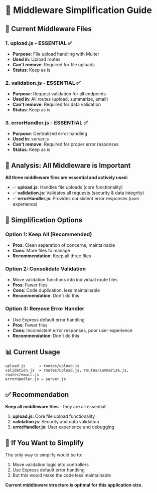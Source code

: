 # 🔧 Middleware Simplification Guide

## 📁 Current Middleware Files

### 1. **upload.js** - ESSENTIAL ✅
- **Purpose**: File upload handling with Multer
- **Used in**: Upload routes
- **Can't remove**: Required for file uploads
- **Status**: Keep as is

### 2. **validation.js** - ESSENTIAL ✅
- **Purpose**: Request validation for all endpoints
- **Used in**: All routes (upload, summarize, email)
- **Can't remove**: Required for data validation
- **Status**: Keep as is

### 3. **errorHandler.js** - ESSENTIAL ✅
- **Purpose**: Centralized error handling
- **Used in**: server.js
- **Can't remove**: Required for proper error responses
- **Status**: Keep as is

## 🎯 Analysis: All Middleware is Important

**All three middleware files are essential and actively used:**

- ✅ **upload.js**: Handles file uploads (core functionality)
- ✅ **validation.js**: Validates all requests (security & data integrity)
- ✅ **errorHandler.js**: Provides consistent error responses (user experience)

## 🔄 Simplification Options

### Option 1: Keep All (Recommended)
- **Pros**: Clean separation of concerns, maintainable
- **Cons**: More files to manage
- **Recommendation**: Keep all three files

### Option 2: Consolidate Validation
- Move validation functions into individual route files
- **Pros**: Fewer files
- **Cons**: Code duplication, less maintainable
- **Recommendation**: Don't do this

### Option 3: Remove Error Handler
- Use Express default error handling
- **Pros**: Fewer files
- **Cons**: Inconsistent error responses, poor user experience
- **Recommendation**: Don't do this

## 📊 Current Usage

```
upload.js      → routes/upload.js
validation.js  → routes/upload.js, routes/summarize.js, routes/email.js
errorHandler.js → server.js
```

## ✅ Recommendation

**Keep all middleware files** - they are all essential:

1. **upload.js**: Core file upload functionality
2. **validation.js**: Security and data validation
3. **errorHandler.js**: User experience and debugging

## 🚀 If You Want to Simplify

The only way to simplify would be to:
1. Move validation logic into controllers
2. Use Express default error handling
3. But this would make the code less maintainable

**Current middleware structure is optimal for this application size.**
